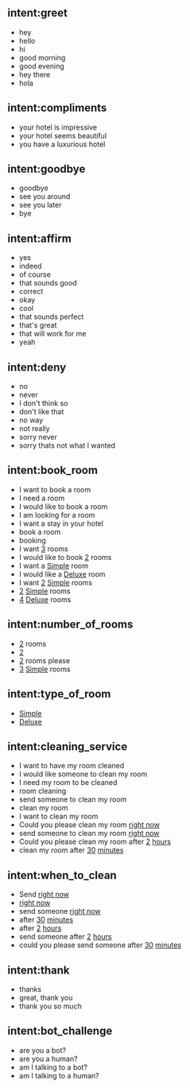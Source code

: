 ## intent:greet
- hey
- hello
- hi
- good morning
- good evening
- hey there
- hola

## intent:compliments
- your hotel is impressive
- your hotel seems beautiful
- you have a luxurious hotel

## intent:goodbye
- goodbye
- see you around
- see you later
- bye

## intent:affirm
- yes
- indeed
- of course
- that sounds good
- correct
- okay
- cool
- that sounds perfect
- that's great
- that will work for me
- yeah

## intent:deny
- no
- never
- I don't think so
- don't like that
- no way
- not really
- sorry never
- sorry thats not what I wanted

## intent:book_room
- I want to book a room
- I need a room
- I would like to book a room
- I am looking for a room
- I want a stay in your hotel
- book a room
- booking
- I want [3](room_count) rooms
- I would like to book [2](room_count) rooms
- I want a [Simple](room_type) room
- I would like a [Deluxe](room_type) room
- I want [2](room_count) [Simple](room_type) rooms
- [2](room_count) [Simple](room_type) rooms
- [4](room_count) [Deluxe](room_type) rooms

## intent:number_of_rooms
- [2](room_count) rooms
- [2](room_count)
- [2](room_count) rooms please 
- [3](room_count) [Simple](room_type) rooms


## intent:type_of_room
- [Simple](room_type)
- [Deluxe](room_type)


## intent:cleaning_service
- I want to have my room cleaned
- I would like someone to clean my room
- I need my room to be cleaned
- room cleaning
- send someone to clean my room
- clean my room
- I want to clean my room
- Could you please clean my room [right now](time_type)
- send someone to clean my room [right now](time_type)
- Could you please clean my room after [2](time_value) [hours](time_type)
- clean my room after [30](time_value) [minutes](time_type)

## intent:when_to_clean
- Send [right now](time_type)
- [right now](time_type)
- send someone [right now](time_type)
- after [30](time_value) [minutes](time_type)
- after [2](time_value) [hours](time_type)
- send someone after [2](time_value) [hours](time_type)
- could you please send someone after [30](time_value) [minutes](time_type)


## intent:thank
- thanks
- great, thank you
- thank you so much



## intent:bot_challenge
- are you a bot?
- are you a human?
- am I talking to a bot?
- am I talking to a human?
